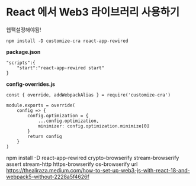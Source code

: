 # React 에서 Web3 라이브러리 사용하기

웹팩설정해야됨!

```
npm install -D customize-cra react-app-rewired
```

**package.json**

```
"scripts":{
    "start":"react-app-rewired start"
}
```

**config-overrides.js**

```
const { override, addWebpackAlias } = require('customize-cra')

module.exports = override(
    config => {
        config.optimization = {
            ...config.optimization,
            minimizer: config.optimization.minimize[0]
        }
        return config
    }
)
```

npm install -D react-app-rewired crypto-browserify stream-browserify assert stream-http https-browserify os-browserify url
https://thealiraza.medium.com/how-to-set-up-web3-js-with-react-18-and-webpack5-without-2228a5f4626f
